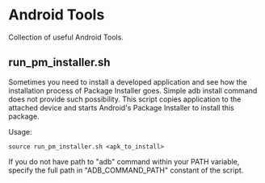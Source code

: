 # Android Tools
Collection of useful Android Tools.

## run_pm_installer.sh
Sometimes you need to install a developed application and see how the
installation process of Package Installer goes. Simple adb install command does 
not provide such possibility. This script copies application to the attached 
device and starts Android's Package Installer to install this package.

Usage:
```
source run_pm_installer.sh <apk_to_install>
```

If you do not have path to "adb" command within your PATH variable, specify the
full path in "ADB_COMMAND_PATH" constant of the script.

